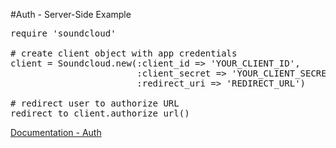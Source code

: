 #Auth - Server-Side Example

<pre class="brush: ruby">
require 'soundcloud'

# create client object with app credentials
client = Soundcloud.new(:client_id => 'YOUR_CLIENT_ID',
                        :client_secret => 'YOUR_CLIENT_SECRET',
                        :redirect_uri => 'REDIRECT_URL')

# redirect user to authorize URL
redirect_to client.authorize_url()
</pre>

[Documentation - Auth](http://dev.soundcloud.com/docs#authentication)
